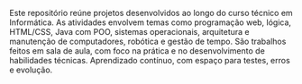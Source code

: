 Este repositório reúne projetos desenvolvidos ao longo do curso técnico em Informática. As atividades envolvem temas como programação web, lógica, HTML/CSS, Java com POO, sistemas operacionais, arquitetura e manutenção de computadores, robótica e gestão de tempo. São trabalhos feitos em sala de aula, com foco na prática e no desenvolvimento de habilidades técnicas. Aprendizado contínuo, com espaço para testes, erros e evolução.
